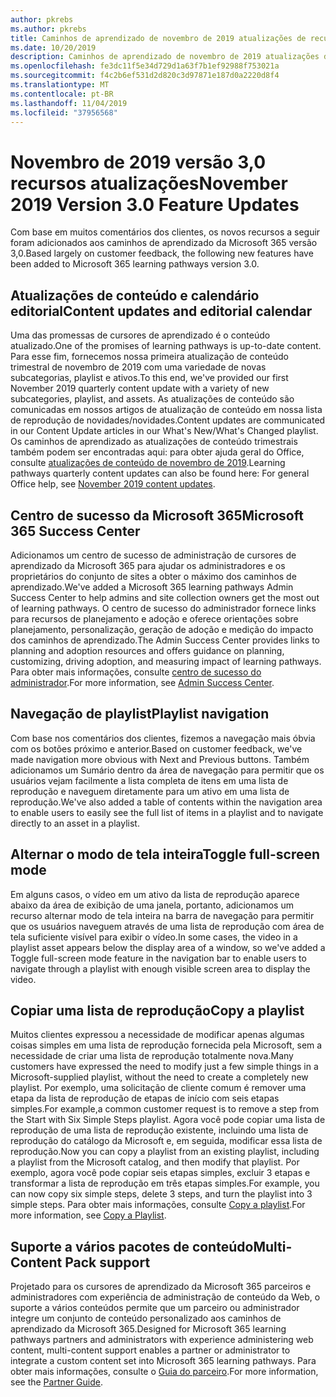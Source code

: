```yaml
---
author: pkrebs
ms.author: pkrebs
title: Caminhos de aprendizado de novembro de 2019 atualizações de recursos
ms.date: 10/20/2019
description: Caminhos de aprendizado de novembro de 2019 atualizações de recursos
ms.openlocfilehash: fe3dc11f5e34d729d1a63f7b1ef92988f753021a
ms.sourcegitcommit: f4c2b6ef531d2d820c3d97871e187d0a2220d8f4
ms.translationtype: MT
ms.contentlocale: pt-BR
ms.lasthandoff: 11/04/2019
ms.locfileid: "37956568"
---
```

# <a name="november-2019-version-30-feature-updates"></a><span data-ttu-id="7a098-103">Novembro de 2019 versão 3,0 recursos atualizações</span><span class="sxs-lookup"><span data-stu-id="7a098-103">November 2019 Version 3.0 Feature Updates</span></span>
<span data-ttu-id="7a098-104">Com base em muitos comentários dos clientes, os novos recursos a seguir foram adicionados aos caminhos de aprendizado da Microsoft 365 versão 3,0.</span><span class="sxs-lookup"><span data-stu-id="7a098-104">Based largely on customer feedback, the following new features have been added to Microsoft 365 learning pathways version 3.0.</span></span>

## <a name="content-updates-and-editorial-calendar"></a><span data-ttu-id="7a098-105">Atualizações de conteúdo e calendário editorial</span><span class="sxs-lookup"><span data-stu-id="7a098-105">Content updates and editorial calendar</span></span>
<span data-ttu-id="7a098-106">Uma das promessas de cursores de aprendizado é o conteúdo atualizado.</span><span class="sxs-lookup"><span data-stu-id="7a098-106">One of the promises of learning pathways is up-to-date content.</span></span> <span data-ttu-id="7a098-107">Para esse fim, fornecemos nossa primeira atualização de conteúdo trimestral de novembro de 2019 com uma variedade de novas subcategorias, playlist e ativos.</span><span class="sxs-lookup"><span data-stu-id="7a098-107">To this end, we've provided our first November 2019 quarterly content update with a variety of new subcategories, playlist, and assets.</span></span> <span data-ttu-id="7a098-108">As atualizações de conteúdo são comunicadas em nossos artigos de atualização de conteúdo em nossa lista de reprodução de novidades/novidades.</span><span class="sxs-lookup"><span data-stu-id="7a098-108">Content updates are communicated in our Content Update articles in our What's New/What's Changed playlist.</span></span> <span data-ttu-id="7a098-109">Os caminhos de aprendizado as atualizações de conteúdo trimestrais também podem ser encontradas aqui: para obter ajuda geral do Office, consulte [atualizações de conteúdo de novembro de 2019](custom_contentupdates.md).</span><span class="sxs-lookup"><span data-stu-id="7a098-109">Learning pathways quarterly content updates can also be found here: For general Office help, see [November 2019 content updates](custom_contentupdates.md).</span></span>

## <a name="microsoft-365-success-center"></a><span data-ttu-id="7a098-110">Centro de sucesso da Microsoft 365</span><span class="sxs-lookup"><span data-stu-id="7a098-110">Microsoft 365 Success Center</span></span>
<span data-ttu-id="7a098-111">Adicionamos um centro de sucesso de administração de cursores de aprendizado da Microsoft 365 para ajudar os administradores e os proprietários do conjunto de sites a obter o máximo dos caminhos de aprendizado.</span><span class="sxs-lookup"><span data-stu-id="7a098-111">We've added a Microsoft 365 learning pathways Admin Success Center to help admins and site collection owners get the most out of learning pathways.</span></span> <span data-ttu-id="7a098-112">O centro de sucesso do administrador fornece links para recursos de planejamento e adoção e oferece orientações sobre planejamento, personalização, geração de adoção e medição do impacto dos caminhos de aprendizado.</span><span class="sxs-lookup"><span data-stu-id="7a098-112">The Admin Success Center provides links to planning and adoption resources and offers guidance on planning, customizing, driving adoption, and measuring impact of learning pathways.</span></span> <span data-ttu-id="7a098-113">Para obter mais informações, consulte [centro de sucesso do administrador](custom_successcenter.md).</span><span class="sxs-lookup"><span data-stu-id="7a098-113">For more information, see [Admin Success Center](custom_successcenter.md).</span></span>

## <a name="playlist-navigation"></a><span data-ttu-id="7a098-114">Navegação de playlist</span><span class="sxs-lookup"><span data-stu-id="7a098-114">Playlist navigation</span></span>
<span data-ttu-id="7a098-115">Com base nos comentários dos clientes, fizemos a navegação mais óbvia com os botões próximo e anterior.</span><span class="sxs-lookup"><span data-stu-id="7a098-115">Based on customer feedback, we've made navigation more obvious with Next and Previous buttons.</span></span> <span data-ttu-id="7a098-116">Também adicionamos um Sumário dentro da área de navegação para permitir que os usuários vejam facilmente a lista completa de itens em uma lista de reprodução e naveguem diretamente para um ativo em uma lista de reprodução.</span><span class="sxs-lookup"><span data-stu-id="7a098-116">We've also added a table of contents within the navigation area to enable users to easily see the full list of items in a playlist and to navigate directly to an asset in a playlist.</span></span>

## <a name="toggle-full-screen-mode"></a><span data-ttu-id="7a098-117">Alternar o modo de tela inteira</span><span class="sxs-lookup"><span data-stu-id="7a098-117">Toggle full-screen mode</span></span>
<span data-ttu-id="7a098-118">Em alguns casos, o vídeo em um ativo da lista de reprodução aparece abaixo da área de exibição de uma janela, portanto, adicionamos um recurso alternar modo de tela inteira na barra de navegação para permitir que os usuários naveguem através de uma lista de reprodução com área de tela suficiente visível para exibir o vídeo.</span><span class="sxs-lookup"><span data-stu-id="7a098-118">In some cases, the video in a playlist asset appears below the display area of a window, so we've added a Toggle full-screen mode feature in the navigation bar to enable users to navigate through a playlist with enough visible screen area to display the video.</span></span>

## <a name="copy-a-playlist"></a><span data-ttu-id="7a098-119">Copiar uma lista de reprodução</span><span class="sxs-lookup"><span data-stu-id="7a098-119">Copy a playlist</span></span>
<span data-ttu-id="7a098-120">Muitos clientes expressou a necessidade de modificar apenas algumas coisas simples em uma lista de reprodução fornecida pela Microsoft, sem a necessidade de criar uma lista de reprodução totalmente nova.</span><span class="sxs-lookup"><span data-stu-id="7a098-120">Many customers have expressed the need to modify just a few simple things in a Microsoft-supplied playlist, without the need to create a completely new playlist.</span></span> <span data-ttu-id="7a098-121">Por exemplo, uma solicitação de cliente comum é remover uma etapa da lista de reprodução de etapas de início com seis etapas simples.</span><span class="sxs-lookup"><span data-stu-id="7a098-121">For example,a common customer request is to remove a step from the Start with Six Simple Steps playlist.</span></span> <span data-ttu-id="7a098-122">Agora você pode copiar uma lista de reprodução de uma lista de reprodução existente, incluindo uma lista de reprodução do catálogo da Microsoft e, em seguida, modificar essa lista de reprodução.</span><span class="sxs-lookup"><span data-stu-id="7a098-122">Now you can copy a playlist from an existing playlist, including a playlist from the Microsoft catalog, and then modify that playlist.</span></span> <span data-ttu-id="7a098-123">Por exemplo, agora você pode copiar seis etapas simples, excluir 3 etapas e transformar a lista de reprodução em três etapas simples.</span><span class="sxs-lookup"><span data-stu-id="7a098-123">For example, you can now copy six simple steps, delete 3 steps, and turn the playlist into 3 simple steps.</span></span> <span data-ttu-id="7a098-124">Para obter mais informações, consulte [Copy a playlist](custom_copyplaylist.md).</span><span class="sxs-lookup"><span data-stu-id="7a098-124">For more information, see [Copy a Playlist](custom_copyplaylist.md).</span></span>

## <a name="multi-content-pack-support"></a><span data-ttu-id="7a098-125">Suporte a vários pacotes de conteúdo</span><span class="sxs-lookup"><span data-stu-id="7a098-125">Multi-Content Pack support</span></span>
<span data-ttu-id="7a098-126">Projetado para os cursores de aprendizado da Microsoft 365 parceiros e administradores com experiência de administração de conteúdo da Web, o suporte a vários conteúdos permite que um parceiro ou administrador integre um conjunto de conteúdo personalizado aos caminhos de aprendizado da Microsoft 365.</span><span class="sxs-lookup"><span data-stu-id="7a098-126">Designed for Microsoft 365 learning pathways partners and administrators with experience administering web content, multi-content support enables a partner or administrator to integrate a custom content set into Microsoft 365 learning pathways.</span></span> <span data-ttu-id="7a098-127">Para obter mais informações, consulte o [Guia do parceiro](custom_partnerguide.md).</span><span class="sxs-lookup"><span data-stu-id="7a098-127">For more information, see the [Partner Guide](custom_partnerguide.md).</span></span>

